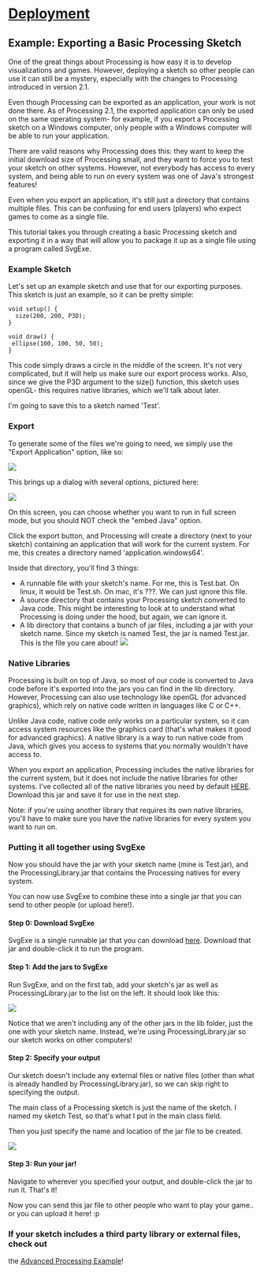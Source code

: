 #  [Deployment](index.jsp)

## Example: Exporting a Basic Processing Sketch

One of the great things about Processing is how easy it is to develop
visualizations and games. However, deploying a sketch so other people can use
it can still be a mystery, especially with the changes to Processing
introduced in version 2.1.

Even though Processing can be exported as an application, your work is not
done there. As of Processing 2.1, the exported application can only be used on
the same operating system- for example, if you export a Processing sketch on a
Windows computer, only people with a Windows computer will be able to run your
application.

There are valid reasons why Processing does this: they want to keep the
initial download size of Processing small, and they want to force you to test
your sketch on other systems. However, not everybody has access to every
system, and being able to run on every system was one of Java's strongest
features!

Even when you export an application, it's still just a directory that contains
multiple files. This can be confusing for end users (players) who expect games
to come as a single file.

This tutorial takes you through creating a basic Processing sketch and
exporting it in a way that will allow you to package it up as a single file
using a program called SvgExe.

### Example Sketch

Let's set up an example sketch and use that for our exporting purposes. This
sketch is just an example, so it can be pretty simple:

    
    
    void setup() {
      size(200, 200, P3D); 
    }
    
    void draw() {
     ellipse(100, 100, 50, 50); 
    }
    

This code simply draws a circle in the middle of the screen. It's not very
complicated, but it will help us make sure our export process works. Also,
since we give the P3D argument to the size() function, this sketch uses
openGL- this requires native libraries, which we'll talk about later.

I'm going to save this to a sketch named 'Test'.

### Export

To generate some of the files we're going to need, we simply use the "Export
Application" option, like so:

![](ExportProcessing1.png)

This brings up a dialog with several options, pictured here:

![](ExportProcessing2.png)

On this screen, you can choose whether you want to run in full screen mode,
but you should NOT check the "embed Java" option.

Click the export button, and Processing will create a directory (next to your
sketch) containing an application that will work for the current system. For
me, this creates a directory named 'application.windows64'.

Inside that directory, you'll find 3 things:

  * A runnable file with your sketch's name. For me, this is Test.bat. On linux, it would be Test.sh. On mac, it's ???. We can just ignore this file.
  * A source directory that contains your Processing sketch converted to Java code. This might be interesting to look at to understand what Processing is doing under the hood, but again, we can ignore it.
  * A lib directory that contains a bunch of jar files, including a jar with your sketch name. Since my sketch is named Test, the jar is named Test.jar. This is the file you care about!
![](Processing1.png)

### Native Libraries

Processing is built on top of Java, so most of our code is converted to Java
code before it's exported into the jars you can find in the lib directory.
However, Processing can also use technology like openGL (for advanced
graphics), which rely on native code written in languages like C or C++.

Unlike Java code, native code only works on a particular system, so it can
access system resources like the graphics card (that's what makes it good for
advanced graphics). A native library is a way to run native code from Java,
which gives you access to systems that you normally wouldn't have access to.

When you export an application, Processing includes the native libraries for
the current system, but it does not include the native libraries for other
systems. I've collected all of the native libraries you need by default
[HERE](http://s3.StaticVoidGames.com/deployment/ProcessingLibrary.jar).
Download this jar and save it for use in the next step.

Note: if you're using another library that requires its own native libraries,
you'll have to make sure you have the native libraries for every system you
want to run on.

### Putting it all together using SvgExe

Now you should have the jar with your sketch name (mine is Test.jar), and the
ProcessingLibrary.jar that contains the Processing natives for every system.

You can now use SvgExe to combine these into a single jar that you can send to
other people (or upload here!).

#### Step 0: Download SvgExe

SvgExe is a single runnable jar that you can download
[here](http://StaticVoidGames.com/SvgExe/). Download that jar and double-click
it to run the program.

#### Step 1: Add the jars to SvgExe

Run SvgExe, and on the first tab, add your sketch's jar as well as
ProcessingLibrary.jar to the list on the left. It should look like this:

![](Processing2.png)

Notice that we aren't including any of the other jars in the lib folder, just
the one with your sketch name. Instead, we're using ProcessingLibrary.jar so
our sketch works on other computers!

#### Step 2: Specify your output

Our sketch doesn't include any external files or native files (other than what
is already handled by ProcessingLibrary.jar), so we can skip right to
specifying the output.

The main class of a Processing sketch is just the name of the sketch. I named
my sketch Test, so that's what I put in the main class field.

Then you just specify the name and location of the jar file to be created.

![](Processing3.png)

#### Step 3: Run your jar!

Navigate to wherever you specified your output, and double-click the jar to
run it. That's it!

Now you can send this jar file to other people who want to play your game.. or
you can upload it here! :p

### If your sketch includes a third party library or external files, check out
the [Advanced Processing Example](AdvancedProcessingExample.jsp)!
